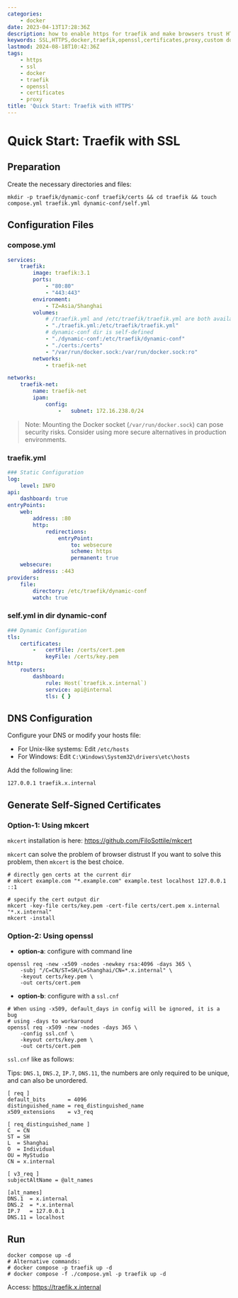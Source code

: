 ```yaml
---
categories:
    - docker
date: 2023-04-13T17:28:36Z
description: how to enable https for traefik and make browsers trust HTTPS
keywords: SSL,HTTPS,docker,traefik,openssl,certificates,proxy,custom domain,self-signed certificate
lastmod: 2024-08-18T10:42:36Z
tags:
    - https
    - ssl
    - docker
    - traefik
    - openssl
    - certificates
    - proxy
title: 'Quick Start: Traefik with HTTPS'
---
```




# Quick Start: Traefik with SSL

## Preparation

Create the necessary directories and files:

```shell
mkdir -p traefik/dynamic-conf traefik/certs && cd traefik && touch compose.yml traefik.yml dynamic-conf/self.yml
```

## Configuration Files

### compose.yml

```yaml
services:
    traefik:
        image: traefik:3.1
        ports:
            - "80:80"
            - "443:443"
        environment:
            - TZ=Asia/Shanghai
        volumes:
            # /traefik.yml and /etc/traefik/traefik.yml are both available.
            - "./traefik.yml:/etc/traefik/traefik.yml"
            # dynamic-conf dir is self-defined
            - "./dynamic-conf:/etc/traefik/dynamic-conf"
            - "./certs:/certs"
            - "/var/run/docker.sock:/var/run/docker.sock:ro"
        networks:
            - traefik-net

networks:
    traefik-net:
        name: traefik-net
        ipam:
            config:
                -   subnet: 172.16.238.0/24

```

> Note: Mounting the Docker socket (`/var/run/docker.sock`) can pose security risks. Consider using more secure alternatives in production environments.

### traefik.yml

```yaml
### Static Configuration
log:
    level: INFO
api:
    dashboard: true
entryPoints:
    web:
        address: :80
        http:
            redirections:
                entryPoint:
                    to: websecure
                    scheme: https
                    permanent: true
    websecure:
        address: :443
providers:
    file:
        directory: /etc/traefik/dynamic-conf
        watch: true

```

### self.yml in dir dynamic-conf

```yaml
### Dynamic Configuration
tls:
    certificates:
        -   certFile: /certs/cert.pem
            keyFile: /certs/key.pem
http:
    routers:
        dashboard:
            rule: Host(`traefik.x.internal`)
            service: api@internal
            tls: { }

```

## DNS Configuration

Configure your DNS or modify your hosts file:

- For Unix-like systems: Edit `/etc/hosts`
- For Windows: Edit `C:\Windows\System32\drivers\etc\hosts`

Add the following line:

```
127.0.0.1 traefik.x.internal
```

## Generate Self-Signed Certificates

### Option-1: Using mkcert

`mkcert` installation is here: https://github.com/FiloSottile/mkcert

`mkcert` can solve the problem of browser distrust
If you want to solve this problem, then `mkcert` is the best choice.

```shell
# directly gen certs at the current dir
# mkcert example.com "*.example.com" example.test localhost 127.0.0.1 ::1

# specify the cert output dir
mkcert -key-file certs/key.pem -cert-file certs/cert.pem x.internal "*.x.internal"
mkcert -install
```

### Option-2: Using openssl

- **option-a**: configure with command line

```shell
openssl req -new -x509 -nodes -newkey rsa:4096 -days 365 \
    -subj "/C=CN/ST=SH/L=Shanghai/CN=*.x.internal" \
    -keyout certs/key.pem \
    -out certs/cert.pem
```

- **option-b**: configure with a `ssl.cnf`

```shell
# When using -x509, default_days in config will be ignored, it is a bug
# using -days to workaround
openssl req -x509 -new -nodes -days 365 \
    -config ssl.cnf \
    -keyout certs/key.pem \
    -out certs/cert.pem
```

`ssl.cnf` like as follows:

Tips: `DNS.1`, `DNS.2`, `IP.7`, `DNS.11`, the numbers are only required to be unique, and can also be unordered.

```shell
[ req ]
default_bits       = 4096
distinguished_name = req_distinguished_name
x509_extensions    = v3_req

[ req_distinguished_name ]
C  = CN
ST = SH
L  = Shanghai
O  = Individual
OU = MyStudio
CN = x.internal

[ v3_req ]
subjectAltName = @alt_names

[alt_names]
DNS.1  = x.internal
DNS.2  = *.x.internal
IP.7   = 127.0.0.1
DNS.11 = localhost

```

## Run

```shell
docker compose up -d
# Alternative commands:
# docker compose -p traefik up -d
# docker compose -f ./compose.yml -p traefik up -d
```

Access: https://traefik.x.internal
